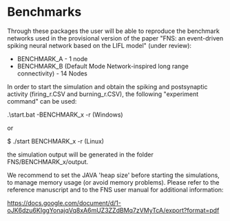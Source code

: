 # Benchmarks

Through these packages the user will be able to reproduce the benchmark networks used in the provisional version of the paper "FNS: an event-driven spiking neural network based on the LIFL model" (under review):

- BENCHMARK_A - 1 node
- BENCHMARK_B (Default Mode Network-inspired long range connectivity) - 14 Nodes

In order to start the simulation and obtain the spiking and postsynaptic activity (firing_r.CSV and burning_r.CSV), the following "experiment command" can be used:

.\start.bat -BENCHMARK_x -r (Windows)

or

$ ./start BENCHMARK_x -r (Linux)


the simulation output will be generated in the folder FNS/BENCHMARK_x/output.
 
We recommend to set the JAVA 'heap size' before starting the simulations, to manage memory usage (or avoid memory problems). Please refer to the reference manuscript and to the FNS user manual for additional information:

https://docs.google.com/document/d/1-oJK6dzu6KIggYonajqVq8xA6mUZ3ZZdBMq7zVMyTcA/export?format=pdf
